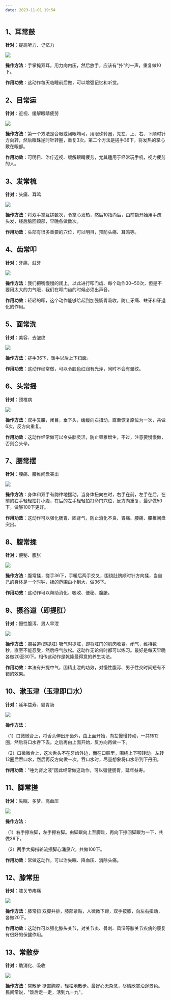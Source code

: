 ```yaml
---
date: 2023-11-01 19:54
---
```


## 1、耳常鼓

**针对**：提高听力、记忆力

![](./养生十三法.files/耳常鼓.gif)


**操作方法**：手掌掩双耳，用力向内压，然后放手，应该有"扑"的一声，重复做10下。


**作用功效**：这动作每天临睡前后做，可以增强记忆和听觉。

## 2、目常运

**针对**：近视、缓解眼睛疲劳

![](./养生十三法.files/目常运.gif)


**操作方法**：第一个方法是合眼或闭眼均可，用眼珠转圈，先左、上、右、下顺时针方向转，然后眼珠逆时针转圈，重复3次。第二个方法是搓手36下，将发热的掌心敷在眼部。


**作用功效**：可明目、治疗近视、缓解眼睛疲劳，尤其适用于经常玩手机，视力疲劳的人。

## 3、发常梳

**针对**：头痛、耳鸣

![](./养生十三法.files/发常梳.gif)


**操作方法**：将双手掌互搓数次，令掌心发热，然后10指向后，由前额开始用手疏头发，经后脑回颈部，早晚各做数次。


**作用功效**：头部有很多重要的穴位，可以明目，预防头痛、耳鸣等。

## 4、齿常叩

**针对**：牙痛、蛀牙

![](./养生十三法.files/齿常叩.gif)


**操作方法**：我们把嘴慢慢的闭上，以此进行叩门齿、每个动作30~50次，但是不要用太大的力气哦，我们在叩门齿的时候必须出声音。


**作用功效**：轻轻的叩，这个动作能够给起到加强肠胃吸收，防止牙痛、蛀牙和牙退化的作用。

## 5、面常洗

**针对**：美容、去皱纹

![](./养生十三法.files/面常洗.gif)


**操作方法**：搓手36下，暖手以后上下扫面。


**作用功效**：这动作经常做，可以令脸色红润有光泽，同时不会有皱纹。

## 6、头常摇

**针对**：颈椎病

![](./养生十三法.files/头常摇.gif)


**操作方法**：双手叉腰，闭目，垂下头，缓缓向右扭动，直至恢复原位为一次，共做6次，反方向重复。

**作用功效**：这动作经常做可以令头脑灵活，防止颈椎增生，不过，注意要慢慢做，否则会头晕。

## 7、腰常摆

**针对**：腰痛、腰椎间盘突出

![](./养生十三法.files/腰常摆.gif)


**操作方法**：身体和双手有韵律地摆动。当身体扭向左时，右手在前，左手在后，在前的右手轻轻拍打小腹，在后的左手轻轻拍打命门穴位，反方向重复，最少做50下，做够100下更好。


**作用功效**：这动作可以强化肠胃、固肾气，防止消化不良、胃痛、腰痛、腰椎间盘突出。

## 8、腹常揉

**针对**：便秘、腹胀

![](./养生十三法.files/腹常揉.gif)


**操作方法**：腹常揉，搓手36下，手暖后两手交叉，围绕肚脐顺时针方向揉，当自己的身体是一个时钟，揉的范围由小到大，做36下。


**作用功效**：这动作可以帮助消化、吸收、便秘、腹胀。

## 9、摄谷道（即提肛）

**针对**：慢性腹泻、男人早泄

![](./养生十三法.files/摄谷道（即提肛）.gif)


**操作方法**：摄谷道(即提肛) 吸气时提肛，即将肛门的肌肉收紧。闭气，维持数秒，直至不能忍受，然后呼气放松。这动作无论何时都可以练习。最好是每天早晚各做20至30下。相传这动作是乾隆最得意的养生功法。


**作用功效**：本法有升提中气，固精止泄的功效，对慢性腹泻、男子性交时间短有不错的效果。

## 10、漱玉津（玉津即口水）

**针对**：延年益寿、健胃肠

![](./养生十三法.files/漱玉津（玉津即口水）.gif)


**操作方法**：

（1）口微微合上，将舌头伸出牙齿外，由上面开始，向左慢慢转动，一共转12圈，然后将口水吞下去。之后再由上面开始，反方向再做一下。


（2）口微微合上，这次舌头不在牙齿外边，而在口腔里，围绕上下颚转动。左转12圈后吞口水，然后再反方向做一次。吞口水时，尽量想象将口水带到下丹田。


**作用功效**："唾为肾之液"因此经常做这动作，可以强健肠胃，延年益寿。

## 11、脚常搓

**针对**：失眠、多梦、高血压

![](./养生十三法.files/脚常搓.gif)


**操作方法**：

（1）右手擦左脚，左手擦右脚。由脚跟向上至脚趾，再向下擦回脚跟为一下，共做36下。


（2）两手大拇指轮流擦脚心涌泉穴，共做100下。


**作用功效**：常做这动作，可以治失眠、降血压、消除头痛。

## 12、膝常扭

**针对**：膝关节疼痛

![](./养生十三法.files/膝常扭.gif)


**操作方法**：膝常扭 双脚并排，膝部紧贴，人微微下蹲，双手按膝，向左右扭动，各做20下。


**作用功效**：这动作可以强化膝头关节，对关节炎、骨刺、风湿等膝关节疾病的康复有很好的保健作用。

## 13、常散步

**针对**：助消化、吸收

![](./养生十三法.files/常散步.gif)


**操作方法**：常散步 挺直胸膛，轻松地散步。最好心无杂念，尽情欣赏沿途景色。民间常说，"饭后走一走，活到九十九"。